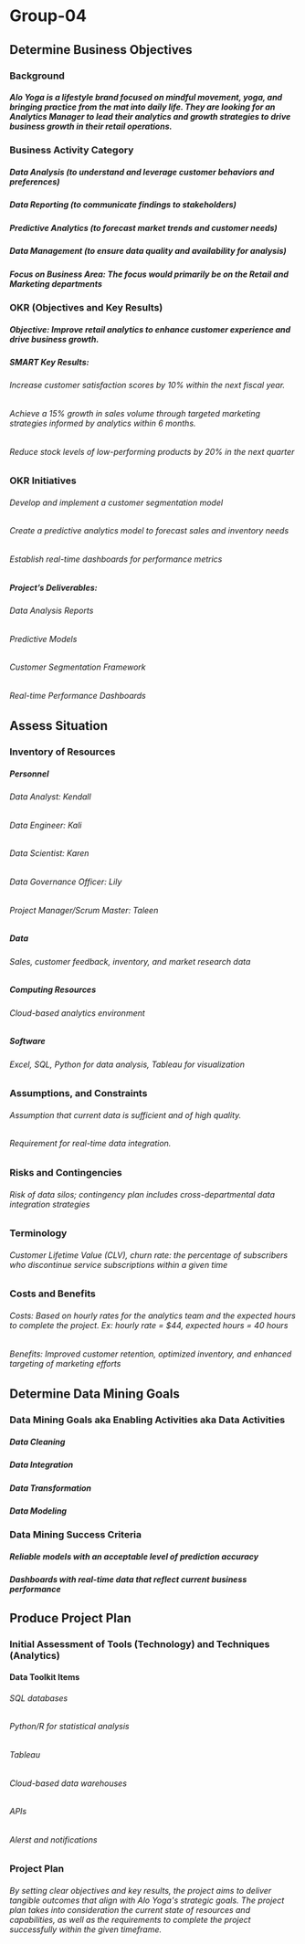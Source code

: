 # Group-04
## Determine Business Objectives
### Background
##### Alo Yoga is a lifestyle brand focused on mindful movement, yoga, and bringing practice from the mat into daily life. They are looking for an Analytics Manager to lead their analytics and growth strategies to drive business growth in their retail operations.
### Business Activity Category
##### Data Analysis (to understand and leverage customer behaviors and preferences)
##### Data Reporting (to communicate findings to stakeholders)
##### Predictive Analytics (to forecast market trends and customer needs)
##### Data Management (to ensure data quality and availability for analysis)
##### Focus on Business Area: The focus would primarily be on the Retail and Marketing departments
### OKR (Objectives and Key Results)
##### Objective: Improve retail analytics to enhance customer experience and drive business growth.
##### SMART Key Results:
###### Increase customer satisfaction scores by 10% within the next fiscal year.
###### Achieve a 15% growth in sales volume through targeted marketing strategies informed by analytics within 6 months.
###### Reduce stock levels of low-performing products by 20% in the next quarter
### OKR Initiatives
###### Develop and implement a customer segmentation model
###### Create a predictive analytics model to forecast sales and inventory needs
###### Establish real-time dashboards for performance metrics
##### Project’s Deliverables:
###### Data Analysis Reports
###### Predictive Models
###### Customer Segmentation Framework
###### Real-time Performance Dashboards
## Assess Situation
### Inventory of Resources
##### Personnel
###### Data Analyst: Kendall
###### Data Engineer: Kali
###### Data Scientist: Karen
###### Data Governance Officer: Lily
###### Project Manager/Scrum Master: Taleen
##### Data
###### Sales, customer feedback, inventory, and market research data
##### Computing Resources
###### Cloud-based analytics environment
##### Software
###### Excel, SQL, Python for data analysis, Tableau for visualization
### Assumptions, and Constraints
###### Assumption that current data is sufficient and of high quality.
###### Requirement for real-time data integration.
### Risks and Contingencies
###### Risk of data silos; contingency plan includes cross-departmental data integration strategies
### Terminology
###### Customer Lifetime Value (CLV), churn rate: the percentage of subscribers who discontinue service subscriptions within a given time
### Costs and Benefits  
###### Costs: Based on hourly rates for the analytics team and the expected hours to complete the project. Ex: hourly rate = $44, expected hours = 40 hours
###### Benefits: Improved customer retention, optimized inventory, and enhanced targeting of marketing efforts
## Determine Data Mining Goals
### Data Mining Goals aka Enabling Activities aka Data Activities
##### Data Cleaning
##### Data Integration
##### Data Transformation
##### Data Modeling
### Data Mining Success Criteria
##### Reliable models with an acceptable level of prediction accuracy
##### Dashboards with real-time data that reflect current business performance
## Produce Project Plan
### Initial Assessment of Tools (Technology) and Techniques (Analytics)
#### Data Toolkit Items
###### SQL databases
###### Python/R for statistical analysis
###### Tableau
###### Cloud-based data warehouses
###### APIs
###### Alerst and notifications
### Project Plan
###### By setting clear objectives and key results, the project aims to deliver tangible outcomes that align with Alo Yoga's strategic goals. The project plan takes into consideration the current state of resources and capabilities, as well as the requirements to complete the project successfully within the given timeframe.
